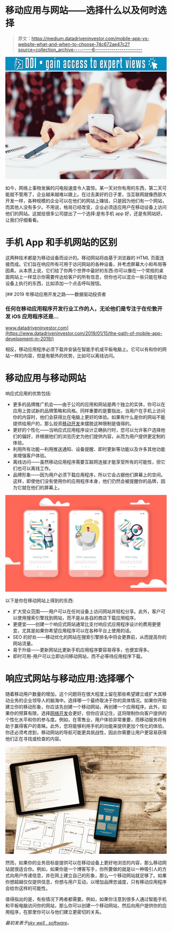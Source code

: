 # 移动应用与网站——选择什么以及何时选择

> 原文：<https://medium.datadriveninvestor.com/mobile-app-vs-website-what-and-when-to-choose-74c672ae47c2?source=collection_archive---------6----------------------->

[![](img/c8d2fcca099f004b61edaf02506493de.png)](http://www.track.datadriveninvestor.com/1B9E)![](img/443acfc28067240e4b33d91db5af5f52.png)

如今，网络上事物发展的闪电般速度令人震惊。某一天对你有用的东西，第二天可能就不管用了，企业越来越难以跟上。在过去美好的日子里，当互联网就像西部大开发一样，各种规模的企业可以在他们的网站上赚钱，只是因为他们有一个网站，而其他人没有多少。不用说，格局已经改变，企业必须适应用户在移动设备上访问他们的网站。这就给很多公司提出了一个选择:是有手机 app 好，还是有网站好。让我们仔细看看。

# 手机 App 和手机网站的区别

这两种技术都是为移动设备而设计的。移动网站将由基于浏览器的 HTML 页面连接而成。它们旨在响应所有可用于访问网站的各种设备，并考虑屏幕大小和布局等因素。从本质上说，它们给了你两个世界中最好的东西:你可以像在一个常规的桌面网站上一样显示你需要传达给客户的所有信息，但你也可以混合一些只能在移动设备上执行的东西，比如添加一个点击呼叫按钮。

[](https://www.datadriveninvestor.com/2019/01/15/the-path-of-mobile-app-development-in-2019/) [## 2019 年移动应用开发之路——数据驱动投资者

### 任何在移动应用程序开发行业工作的人，无论他们是专注于在伦敦开发 iOS 应用程序还是…

www.datadriveninvestor.com](https://www.datadriveninvestor.com/2019/01/15/the-path-of-mobile-app-development-in-2019/) 

相反，移动应用程序必须下载并安装在智能手机或平板电脑上。它可以有和你的网站一样的内容，但是有额外的优势，比如可以离线访问。

# 移动应用与移动网站

响应式应用的优势包括:

*   更多的品牌推广机会——由于公司的应用和网站是两个独立的实体，你可以在应用上尝试新的品牌策略和风格。同样重要的是要指出，当用户在手机上访问你的内容时，他们会获得比在电脑上更好的体验。如果有什么是你的网站不能提供给用户的，那么投资[移动开发](https://skywell.software/mobile-app-development/)来摆脱这种限制是值得的。
*   更好的个性化——当响应式应用程序设计正确执行时，您可以允许客户选择他们的偏好，并根据他们的浏览历史为他们提供内容，从而为用户提供更定制的体验。
*   利用所有功能—利用推送通知、设备提醒、即时更新等功能以及许多其他功能来增强客户体验。
*   离线访问——虽然移动应用程序需要互联网连接才能享受所有的可能性，但它们也可以离线工作。
*   品牌形象——因为用户必须下载应用程序，所以它会占据他们屏幕上的空间。这样，即使他们没有使用你的应用程序本身，他们仍然会被提醒你的品牌，因为它就在他们的屏幕上。

![](img/5d03fd10afdaf4242200289dbacab6ad.png)

以下是你在移动网站上得到的东西:

*   扩大受众范围——用户可以在任何设备上访问网站并轻松分享。此外，客户可以使用搜索引擎找到网站，而不是从各自的商店下载应用程序。
*   更便宜——创建一个响应式网站通常比支付响应式应用程序设计的费用更便宜，尤其是如果你希望应用程序可以在各种平台上使用的话。
*   SEO 的好处——移动优化的网站在搜索引擎排名中将会更靠前，从而提高你的网站流量。
*   易于升级——更新网站比更新手机应用程序要容易得多，也便宜得多。
*   即时可用-用户可以立即访问移动网站，而不必等待应用程序下载。

# 响应式网站与移动应用:选择哪个

随着移动用户数量的增加，这个问题将在很大程度上留在那些希望建立或扩大其移动业务的企业领导人的脑海中。选择哪一个最终取决于你的具体情况。如果你开始建立你的移动形象，你应该先创建一个移动网站，再创建一个应用程序。此外，如果你的预算有限，选择[网络开发](https://skywell.software/web-development/)会更好，但你应该记住，这将限制你向客户提供的个性化水平和你的参与度。例如，在零售业，用户体验非常重要，而移动服务将有助于赢得客户的青睐。此外，您将能够利用手机的功能来提供更加个性化的体验。你还必须考虑到，移动网站的导航可能更具挑战性，因此你需要让用户更容易获得他们正在寻找或检查的内容。

![](img/7432474ea52758521e0057014156f0c7.png)

然而，如果你的业务目标是提供可以在移动设备上更好地浏览的内容，那么移动网站就很适合你。例如，如果你是一个博客写手，你所要做的就是以一种吸引人的方式向用户传递信息，并在网上建立自己的形象，那么一个移动网站就足够了。如果你想超越仅仅提供信息，你想与用户互动，以增加品牌忠诚度，只有移动应用程序会给你这样的可能性。

值得指出的是，有些情况下两者都需要。例如，如果你注意到很多人通过智能手机和平板电脑访问你的网站，那么你可以创建一个移动网站，然后向用户提供你的应用程序，在那里你可以与他们建立更密切的关系。

*最初发表于*[*sky well . software*](https://skywell.software/blog/mobile-app-vs-website/)*。*